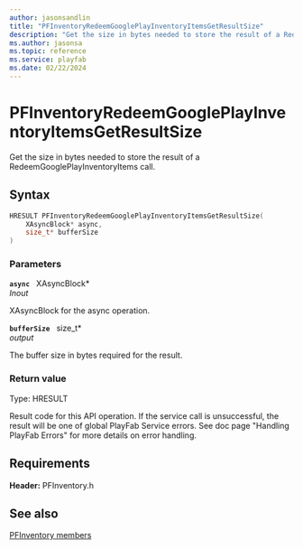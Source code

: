 ```yaml
---
author: jasonsandlin
title: "PFInventoryRedeemGooglePlayInventoryItemsGetResultSize"
description: "Get the size in bytes needed to store the result of a RedeemGooglePlayInventoryItems call."
ms.author: jasonsa
ms.topic: reference
ms.service: playfab
ms.date: 02/22/2024
---
```


# PFInventoryRedeemGooglePlayInventoryItemsGetResultSize  

Get the size in bytes needed to store the result of a RedeemGooglePlayInventoryItems call.  

## Syntax  
  
```cpp
HRESULT PFInventoryRedeemGooglePlayInventoryItemsGetResultSize(  
    XAsyncBlock* async,  
    size_t* bufferSize  
)  
```  
  
### Parameters  
  
**`async`** &nbsp; XAsyncBlock*  
*_Inout_*  
  
XAsyncBlock for the async operation.  
  
**`bufferSize`** &nbsp; size_t*  
*output*  
  
The buffer size in bytes required for the result.  
  
  
### Return value
Type: HRESULT
  
Result code for this API operation. If the service call is unsuccessful, the result will be one of global PlayFab Service errors. See doc page "Handling PlayFab Errors" for more details on error handling.
  
  
## Requirements  
  
**Header:** PFInventory.h
  
## See also  
[PFInventory members](../pfinventory_members.md)  

  
  
